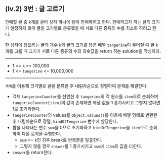 ## (lv.2) 3번 : 귤 고르기

판매할 귤 중 `k`개를 골라 상자 하나에 담아 판매하려고 한다. 판매하고자 하는 귤의 크기가 일정하지 않아 귤을 크기별로 분류했을 때 서로 다른 종류의 수를 최소화 하려고 한다.

한 상자에 담으려는 귤의 개수 `k`와 귤의 크기를 담은 배열 `tangerine`이 주어질 때 귤 `k`개를 고를 때 크기가 서로 다른 종류의 수의 최솟값을 return 하는 solution을 작성하라.

---

- 1 <= `k` <= 100,000
- 1 <= `tangerine` <= 10,000,000

---

`객체`를 이용해 크기별로 귤을 분류한 후 내림차순으로 정렬하여 문제를 해결한다.

- 객체 `tangerineCounter`를 선언한 후 `tangerine`의 각 원소를 `item`으로 순회하며 `tangerineCounter[item]`의 값이 존재하면 해당 값을 1 증가시키고 그렇지 않다면 1로 초기화한다.
- `tangerineCounter`의 values를 `Object.values()`를 이용해 배열 형태로 변환한 후 내림차순으로 정렬, `kindOfTengerine` 변수에 할당한다.
- 합을 나타내는 변수 `sum`을 0으로 초기화하고 `kindOfTengerine`을 `item`으로 순회하며 다음 로직을 수행한다.
  - `sum` >= `k`인 경우 break로 반복문을 탈출한다.
  - 그렇지 않을 경우 `answer`를 1 증가시키고 `sum`에 `item`의 값을 더한다.
- `answer`를 return한다.
